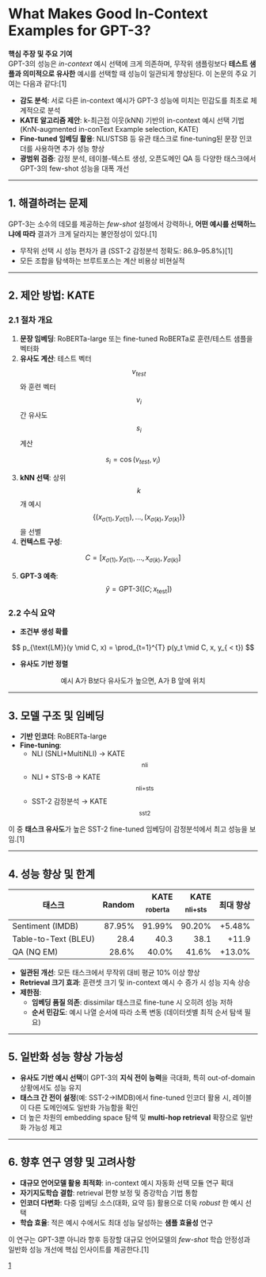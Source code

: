 # What Makes Good In-Context Examples for GPT-3?

**핵심 주장 및 주요 기여**  
GPT-3의 성능은 *in-context* 예시 선택에 크게 의존하며, 무작위 샘플링보다 **테스트 샘플과 의미적으로 유사한** 예시를 선택할 때 성능이 일관되게 향상된다. 이 논문의 주요 기여는 다음과 같다:[1]
- **감도 분석**: 서로 다른 in-context 예시가 GPT-3 성능에 미치는 민감도를 최초로 체계적으로 분석  
- **KATE 알고리즘 제안**: k-최근접 이웃(kNN) 기반의 in-context 예시 선택 기법(KnN-augmented in-conText Example selection, KATE)  
- **Fine-tuned 임베딩 활용**: NLI/STSB 등 유관 태스크로 fine-tuning된 문장 인코더를 사용하면 추가 성능 향상  
- **광범위 검증**: 감정 분석, 테이블-텍스트 생성, 오픈도메인 QA 등 다양한 태스크에서 GPT-3의 few-shot 성능을 대폭 개선  

***

## 1. 해결하려는 문제  
GPT-3는 소수의 데모를 제공하는 *few-shot* 설정에서 강력하나, **어떤 예시를 선택하느냐에 따라** 결과가 크게 달라지는 불안정성이 있다.[1]
- 무작위 선택 시 성능 편차가 큼 (SST-2 감정분석 정확도: 86.9–95.8%)[1]
- 모든 조합을 탐색하는 브루트포스는 계산 비용상 비현실적  

***

## 2. 제안 방법: KATE  
### 2.1 절차 개요  
1. **문장 임베딩**: RoBERTa-large 또는 fine-tuned RoBERTa로 훈련/테스트 샘플을 벡터화  
2. **유사도 계산**: 테스트 벡터 $$v_{test}$$ 와 훈련 벡터 $$v_i$$ 간 유사도 $$s_i$$ 계산  

$$
     s_i = \cos(v_{test}, v_i)
   $$  

3. **kNN 선택**: 상위 $$k$$개 예시 $$\{(x_{\sigma(1)},y_{\sigma(1)}),…,(x_{\sigma(k)},y_{\sigma(k)})\}$$ 을 선별  
4. **컨텍스트 구성**:  

$$
     C = [x_{\sigma(1)},y_{\sigma(1)},…,x_{\sigma(k)},y_{\sigma(k)}]
   $$  

5. **GPT-3 예측**: $$\hat y = \text{GPT-3}([C; x_{\text{test}}])$$  

### 2.2 수식 요약  
- **조건부 생성 확률**  

$$
    p_{\text{LM}}(y \mid C, x)
    = \prod_{t=1}^{T} p(y_t \mid C, x, y_{ < t})
  $$  

- **유사도 기반 정렬**  

$$
    \text{예시 A가 B보다 유사도가 높으면, A가 B 앞에 위치}
  $$  

***

## 3. 모델 구조 및 임베딩  
- **기반 인코더**: RoBERTa-large  
- **Fine-tuning**:  
  - NLI (SNLI+MultiNLI) → KATE$$_{\text{nli}}$$  
  - NLI + STS-B → KATE$$_{\text{nli+sts}}$$  
  - SST-2 감정분석 → KATE$$_{\text{sst2}}$$  

이 중 **태스크 유사도**가 높은 SST-2 fine-tuned 임베딩이 감정분석에서 최고 성능을 보임.[1]

***

## 4. 성능 향상 및 한계  
| 태스크             | Random   | KATE$$_{\text{roberta}}$$ | KATE$$_{\text{nli+sts}}$$ | 최대 향상  |
|--------------------|---------:|-------------------------:|--------------------------:|-----------:|
| Sentiment (IMDB)   | 87.95%   | 91.99%                   | 90.20%                    | +5.48%     |
| Table-to-Text (BLEU)| 28.4     | 40.3                     | 38.1                      | +11.9      |
| QA (NQ EM)         | 28.6%    | 40.0%                    | 41.6%                     | +13.0%     |

- **일관된 개선**: 모든 태스크에서 무작위 대비 평균 10% 이상 향상  
- **Retrieval 크기 효과**: 훈련셋 크기 및 in-context 예시 수 증가 시 성능 지속 상승  
- **제한점**:  
  - **임베딩 품질 의존**: dissimilar 태스크로 fine-tune 시 오히려 성능 저하  
  - **순서 민감도**: 예시 나열 순서에 따라 소폭 변동 (데이터셋별 최적 순서 탐색 필요)  

***

## 5. 일반화 성능 향상 가능성  
- **유사도 기반 예시 선택**이 GPT-3의 **지식 전이 능력**을 극대화, 특히 out-of-domain 상황에서도 성능 유지  
- **태스크 간 전이 설정**(예: SST-2→IMDB)에서 fine-tuned 인코더 활용 시, 레이블이 다른 도메인에도 일반화 가능함을 확인  
- 더 높은 차원의 embedding space 탐색 및 **multi-hop retrieval** 확장으로 일반화 가능성 제고  

***

## 6. 향후 연구 영향 및 고려사항  
- **대규모 언어모델 활용 최적화**: in-context 예시 자동화 선택 모듈 연구 확대  
- **자기지도학습 결합**: retrieval 편향 보정 및 증강학습 기법 통합  
- **인코더 다변화**: 다중 임베딩 소스(대화, 요약 등) 활용으로 더욱 *robust* 한 예시 선택  
- **학습 효율**: 적은 예시 수에서도 최대 성능 달성하는 **샘플 효율성** 연구  

이 연구는 GPT-3뿐 아니라 향후 등장할 대규모 언어모델의 *few-shot* 학습 안정성과 일반화 성능 개선에 핵심 인사이트를 제공한다.[1]

[1](https://ppl-ai-file-upload.s3.amazonaws.com/web/direct-files/attachments/22370781/497e5949-a30f-48ac-8717-5da54a5ccb93/2101.06804v1.pdf)

